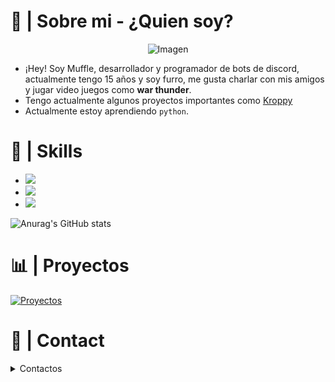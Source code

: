 <link rel="stylesheet" href="https://www.w3schools.com/w3css/4/w3.css">


# 🎇 | Sobre mi - ¿Quien soy?
<p align=center><img src="https://readme-typing-svg.herokuapp.com?font=Work+Sans&weight=700&size=35&duration=7000&pause=1000&color=861A8D&width=500&lines=Bienvenidos+a+mi+perfil+%3C3" alt="Imagen"/></p>

- ¡Hey! Soy Muffle, desarrollador y programador de bots de discord, actualmente tengo 15 años y soy furro, me gusta charlar con mis amigos y jugar video juegos como **war thunder**.
- Tengo actualmente algunos proyectos importantes como [Kroppy](https://top.gg/bot/875974356633788436)
- Actualmente estoy aprendiendo `python`.

# 🎃 | Skills 

- <img src="https://progress-bar.dev/60/?title=%F0%9F%8E%9A%EF%B8%8F%20|%20Nextcord%20&width=300&color=ff0000">
- <img src="https://progress-bar.dev/50/?title=%F0%9F%8E%9A%EF%B8%8F%20|%20Html%20&width=300&color=ff0000">
- <img src="https://progress-bar.dev/15/?title=%F0%9F%8E%9A%EF%B8%8F%20|%20Python%20&width=300&color=ff0000">



![Anurag's GitHub stats](https://github-readme-stats.vercel.app/api?username=Muffle2&hide=contribs,prs&theme=highcontrast)

# 📊 | Proyectos

[![Proyectos](https://github-readme-stats.vercel.app/api/pin/?username=Muffle2&repo=Chill-fur)](https://github.com/Muffle2/Chill-fur)

# 🧨 | Contact
<details><summary>Contactos</summary><details><summary>Perfil de discord!</summary><a href="https://discord.com/users/333363893546123264">Link del perfil</a></details>
  <details><summary>Twitter</summary><a href="https://twitter.com/Muffle__">Perfil de twitter</a></details>
